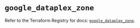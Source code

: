# `google_dataplex_zone`

Refer to the Terraform Registry for docs: [`google_dataplex_zone`](https://registry.terraform.io/providers/hashicorp/google-beta/6.49.0/docs/resources/google_dataplex_zone).
